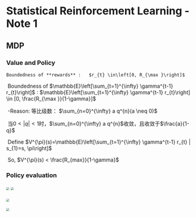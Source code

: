 # Statistical Reinforcement Learning      -  Note 1

## MDP

### Value and Policy

   	Boundedness of **rewards** :   $r_{t} \in\left[0, R_{\max }\right]​$ 

​	   Boundedness of $\mathbb{E}\left[\sum_{t=1}^{\infty} \gamma^{t-1} r_{t}\right]​$ :       $\mathbb{E}\left[\sum_{t=1}^{\infty} \gamma^{t-1} r_{t}\right] \in [0, \frac{R_{\max }}{1-\gamma}]​$ 

​						-Reason:    等比级数： $\sum_{n=0}^{\infty} a q^{n}(a \neq 0)$ 

​											当$0<|q|<1$时，$\sum_{n=0}^{\infty} a q^{n}$收敛，且收敛于$\frac{a}{1-q}$ 

​	  Define  $V^{\pi}(s)=\mathbb{E}\left[\sum_{t=1}^{\infty} \gamma^{t-1} r_{t} | s_{1}=s, \pi\right]​$ 

​		So, $V^{\pi}(s) < \frac{R_{max}}{1-\gamma}$

### Policy evaluation

<img src="C:\Users\zangh\AppData\Roaming\Typora\typora-user-images\1555485083329.png" style="zoom:50%"/>

<img src="C:\Users\zangh\AppData\Roaming\Typora\typora-user-images\1555486781003.png" style="zoom:50%"/>

​									<img src="C:\Users\zangh\AppData\Roaming\Typora\typora-user-images\1555486889378.png" style="zoom:50%"/>

<img src="C:\Users\zangh\AppData\Roaming\Typora\typora-user-images\1555487436153.png" style="zoom:50%"/>

